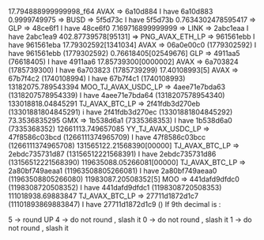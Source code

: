 17.794888999999998_f64 AVAX => 6a10d884 I have 6a10d883
0.9999749975 => BUSD => 5f5d73c I have 5f5d73b
0.7634302478595417 => GLP => 48ce6f1 I have 48ce6f0
7.169716899999999 => LINK => 2abc1eaa I have 2abc1ea9
402.87739578[95131] => PNG_AVAX_ETH_LP => 961561ebb I have 961561eba
17.79302592[1341034] AVAX => 06a0e00c0 (1779302592) I have 961561ebb (1779302592)
0.76618405[02549676] GLP => 4911aa5 (76618405) I have 4911aa6
17.85739300[0000002] AVAX => 6a703824 (1785739300) I have 6a703823 (1785739299)
17.40108993[5] AVAX => 67b7f4c2 (1740108994) I have 67b7f4c1 (1740108993)
13182075.789543394 MOO_TJ_AVAX_USDC_LP => 4aee71e7bda63 (1318207578954339) I have 4aee71e7bda64 (1318207578954340)
133018818.04845291 TJ_AVAX_BTC_LP => 2f41fdb3d270eb (13301881804845291) i have 2f41fdb3d270ec (13301881804845292)
73.3536835295 GMX => 1b538d6a1 (7335368353) I have 1b538d6a0 (7335368352)
12661113.749657085 YY_TJ_AVAX_USDC_LP => 47f8586c03bcd (1266111374965709) I have 47f8586c03bcc (1266111374965708)
131565122.21568390[00000] TJ_AVAX_BTC_LP => 2ebdc735731d87 (13156512221568391) I have 2ebdc735731d86 (13156512221568390)
119635088.05266081[00000] TJ_AVAX_BTC_LP => 2a80bf749aeaa1 (11963508805266081) I have 2a80bf749aeaa0 (11963508805266080)
11983087.20508352[5] MOO => 441dafd9dfdc0 (1198308720508352) I have 441dafd9dfdc1 (1198308720508353)
111018938.69883847 TJ_AVAX_BTC_LP => 27711d1872d1c7 (11101893869883847) I have 27711d1872d1c9 ()
If 9th decimal is :

5 -> round UP
4 -> do not round , slash it
0 -> do not round , slash it
1 -> do not round , slash it